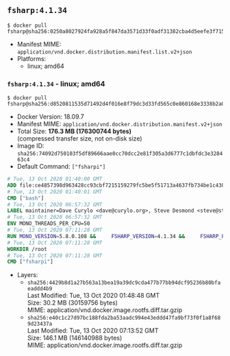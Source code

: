 ## `fsharp:4.1.34`

```console
$ docker pull fsharp@sha256:0250a8027924fa928a5f847da3571d33f0adf31382cba4d5eefe3f71517f10cb
```

-	Manifest MIME: `application/vnd.docker.distribution.manifest.list.v2+json`
-	Platforms:
	-	linux; amd64

### `fsharp:4.1.34` - linux; amd64

```console
$ docker pull fsharp@sha256:d8520811535d71492d4f016e8f79dc3d33fd565c0e860168e3338b2a0b508bb4
```

-	Docker Version: 18.09.7
-	Manifest MIME: `application/vnd.docker.distribution.manifest.v2+json`
-	Total Size: **176.3 MB (176300744 bytes)**  
	(compressed transfer size, not on-disk size)
-	Image ID: `sha256:74092d750103f5df89666aae0cc70dcc2e81f305a3d6777c1dbfdc3e328463c4`
-	Default Command: `["fsharpi"]`

```dockerfile
# Tue, 13 Oct 2020 01:40:00 GMT
ADD file:ce4857398d963428cc93cbf7215159279fc5be5f51713a4637fb734be1c438b4 in / 
# Tue, 13 Oct 2020 01:40:01 GMT
CMD ["bash"]
# Tue, 13 Oct 2020 06:57:32 GMT
LABEL maintainer=Dave Curylo <dave@curylo.org>, Steve Desmond <steve@stevedesmond.ca>
# Tue, 13 Oct 2020 06:57:32 GMT
ENV MONO_THREADS_PER_CPU=50
# Tue, 13 Oct 2020 07:11:28 GMT
RUN MONO_VERSION=5.8.0.108 &&     FSHARP_VERSION=4.1.34 &&     FSHARP_PREFIX=/usr &&     FSHARP_GACDIR=/usr/lib/mono/gac &&     FSHARP_BASENAME=fsharp-$FSHARP_VERSION &&     FSHARP_ARCHIVE=$FSHARP_VERSION.tar.gz &&     FSHARP_ARCHIVE_URL=https://github.com/fsharp/fsharp/archive/$FSHARP_VERSION.tar.gz &&     apt-key adv --keyserver hkp://p80.pool.sks-keyservers.net:80 --recv-keys 3FA7E0328081BFF6A14DA29AA6A19B38D3D831EF &&     echo "deb http://download.mono-project.com/repo/debian jessie/snapshots/$MONO_VERSION main" > /etc/apt/sources.list.d/mono-official.list &&     apt-get update -y &&     apt-get --no-install-recommends install -y autoconf libtool pkg-config make automake nuget mono-devel msbuild ca-certificates-mono &&     rm -rf /var/lib/apt/lists/* &&     mkdir -p /tmp/src &&     cd /tmp/src &&     printf "namespace a { class b { public static void Main(string[] args) { new System.Net.WebClient().DownloadFile(\"%s\", \"%s\");}}}" $FSHARP_ARCHIVE_URL $FSHARP_ARCHIVE > download-fsharp.cs &&     mcs download-fsharp.cs && mono download-fsharp.exe && rm download-fsharp.exe download-fsharp.cs &&     tar xf $FSHARP_ARCHIVE &&     cd $FSHARP_BASENAME &&     ./autogen.sh --prefix=$FSHARP_PREFIX --with-gacdir=$FSHARP_GACDIR &&     make &&     make install &&     cd ~ &&     rm -rf /tmp/src /tmp/NuGetScratch ~/.nuget ~/.config ~/.local &&     apt-get purge -y autoconf libtool make automake &&     apt-get clean
# Tue, 13 Oct 2020 07:11:28 GMT
WORKDIR /root
# Tue, 13 Oct 2020 07:11:28 GMT
CMD ["fsharpi"]
```

-	Layers:
	-	`sha256:4429b8d1a27b563a13bea19a39dc9cda477b77bb94dcf95236b80bfaeaddd4b9`  
		Last Modified: Tue, 13 Oct 2020 01:48:48 GMT  
		Size: 30.2 MB (30159756 bytes)  
		MIME: application/vnd.docker.image.rootfs.diff.tar.gzip
	-	`sha256:e40c1c27d97bc188fda2ba53aadc994e43eddd47fa9bf73f0f1a8f689d23437a`  
		Last Modified: Tue, 13 Oct 2020 07:13:52 GMT  
		Size: 146.1 MB (146140988 bytes)  
		MIME: application/vnd.docker.image.rootfs.diff.tar.gzip
